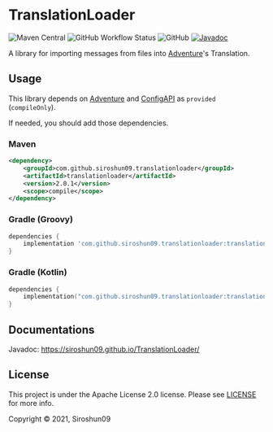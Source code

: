 # TranslationLoader

![Maven Central](https://img.shields.io/maven-central/v/com.github.siroshun09.translationloader/translationloader)
![GitHub Workflow Status](https://img.shields.io/github/workflow/status/Siroshun09/TranslationLoader/Java%20CI)
![GitHub](https://img.shields.io/github/license/Siroshun09/TranslationLoader)
[![Javadoc](https://img.shields.io/badge/javadoc-page-orange)](https://siroshun09.github.io/TranslationLoader/)

A library for importing messages from files into [Adventure](https://github.com/KyoriPowered/Adventure)'s Translation.

## Usage

This library depends on [Adventure](https://github.com/KyoriPowered/Adventure)
and [ConfigAPI](https://github.com/Siroshun09/ConfigAPI) as `provided` (`compileOnly`).

If needed, you should add those dependencies.

### Maven

```xml
<dependency>
    <groupId>com.github.siroshun09.translationloader</groupId>
    <artifactId>translationloader</artifactId>
    <version>2.0.1</version>
    <scope>compile</scope>
</dependency>
```

### Gradle (Groovy)

```groovy
dependencies {
    implementation 'com.github.siroshun09.translationloader:translationloader:2.0.1'
}
```

### Gradle (Kotlin)

```kotlin
dependencies {
    implementation("com.github.siroshun09.translationloader:translationloader:2.0.1")
}
```

## Documentations

Javadoc: https://siroshun09.github.io/TranslationLoader/

## License

This project is under the Apache License 2.0 license. Please see [LICENSE](LICENSE) for more info.

Copyright © 2021, Siroshun09
